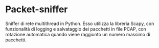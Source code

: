 # Packet-sniffer
Sniffer di rete multithread in Python. Esso utilizza la libreria Scapy, con funzionalità di logging e salvataggio dei pacchetti in file PCAP, con rotazione automatica quando viene raggiunto un numero massimo di pacchetti.
